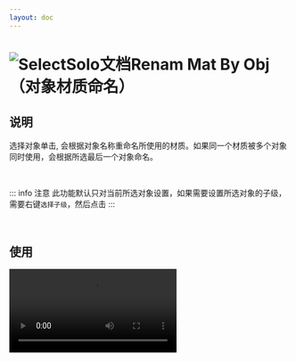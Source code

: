 ```yaml
---
layout: doc
---
```


# <span class="h1-icon"><img src="/auto_sort/Rename_Mat_By_Obj.webp" alt="SelectSolo文档"></span>Renam Mat By Obj（对象材质命名）

## 说明

选择对象单击, 会根据对象名称重命名所使用的材质。如果同一个材质被多个对象同时使用，会根据所选最后一个对象命名。

<br />

::: info 注意
此功能默认只对当前所选对象设置，如果需要设置所选对象的子级，需要右键`选择子级`，然后点击
::: 


<br />


## 使用

<video controls>
  <source src="/auto_sort/autosort_v1_5_rename_mat_by_obj.webm" type="video/webm">
</video>




